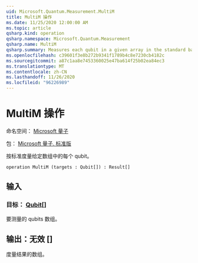 ```yaml
---
uid: Microsoft.Quantum.Measurement.MultiM
title: MultiM 操作
ms.date: 11/25/2020 12:00:00 AM
ms.topic: article
qsharp.kind: operation
qsharp.namespace: Microsoft.Quantum.Measurement
qsharp.name: MultiM
qsharp.summary: Measures each qubit in a given array in the standard basis.
ms.openlocfilehash: c39601f3e8b272b9341f1789b4c8e7230cb4182c
ms.sourcegitcommit: a87c1aa8e7453360025e47ba614f25b02ea84ec3
ms.translationtype: MT
ms.contentlocale: zh-CN
ms.lasthandoff: 11/26/2020
ms.locfileid: "96226989"
---
```

# <a name="multim-operation"></a>MultiM 操作

命名空间： [Microsoft 量子](xref:Microsoft.Quantum.Measurement)

包： [Microsoft 量子. 标准版](https://nuget.org/packages/Microsoft.Quantum.Standard)


按标准度量给定数组中的每个 qubit。

```qsharp
operation MultiM (targets : Qubit[]) : Result[]
```


## <a name="input"></a>输入

### <a name="targets--qubit"></a>目标： [Qubit](xref:microsoft.quantum.lang-ref.qubit)[]

要测量的 qubits 数组。



## <a name="output--__invalidresult__"></a>输出：__无效 <Result>__[]

度量结果的数组。